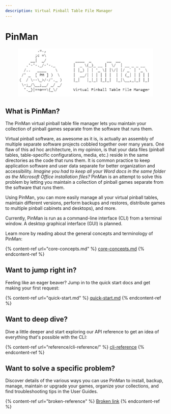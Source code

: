 ```yaml
---
description: Virtual Pinball Table File Manager
---
```


# PinMan

<figure><img src=".gitbook/assets/asciiart-white (1).png" alt=""><figcaption></figcaption></figure>

## What is PinMan?

The PinMan virtual pinball table file manager lets you maintain your collection of pinball games separate from the software that runs them.

Virtual pinball software, as awesome as it is, is actually an assembly of multiple separate software projects cobbled together over many years. One flaw of this ad hoc architecture, in my opinion, is that your data files (pinball tables, table-specific configurations, media, etc.) reside in the same directories as the code that runs them. It is common practice to keep application software and user data separate for better organization and accessibility. _Imagine you had to keep all your Word docs in the same folder as the Microsoft Office installation files?_ PinMan is an attempt to solve this problem by letting you maintain a collection of pinball games separate from the software that runs them.

Using PinMan, you can more easily manage all your virtual pinball tables, maintain different versions, perform backups and restores, distribute games to multiple pinball cabinets and desktops), and more.

Currently, PinMan is run as a command-line interface (CLI) from a terminal window. A desktop graphical interface (GUI) is planned.

Learn more by reading about the general concepts and terminology of PinMan:

{% content-ref url="core-concepts.md" %}
[core-concepts.md](core-concepts.md)
{% endcontent-ref %}

## Want to jump right in?

Feeling like an eager beaver? Jump in to the quick start docs and get making your first request:

{% content-ref url="quick-start.md" %}
[quick-start.md](quick-start.md)
{% endcontent-ref %}

## Want to deep dive?

Dive a little deeper and start exploring our API reference to get an idea of everything that's possible with the CLI:

{% content-ref url="reference/cli-reference/" %}
[cli-reference](reference/cli-reference/)
{% endcontent-ref %}

## Want to solve a specific problem?&#x20;

Discover details of the various ways you can use PinMan to install, backup, manage, maintain or upgrade your games, organize your collections, and find troubleshooting tips in the User Guides.

{% content-ref url="broken-reference" %}
[Broken link](broken-reference)
{% endcontent-ref %}
